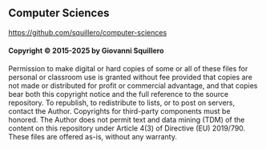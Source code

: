 ## Computer Sciences

<https://github.com/squillero/computer-sciences>

#### Copyright © 2015-2025 by Giovanni Squillero

Permission to make digital or hard copies of some or all of these files for
personal or classroom use is granted without fee provided that copies are not
made or distributed for profit or commercial advantage, and that copies bear
both this copyright notice and the full reference to the source repository.
To republish, to redistribute to lists, or to post on servers, contact the
Author. Copyrights for third-party components must be honored.
The Author does not permit text and data mining (TDM) of the content on this
repository under Article 4(3) of Directive (EU) 2019/790.
These files are offered as-is, without any warranty.
